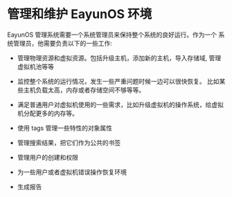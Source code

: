 # 管理和维护 EayunOS 环境

EayunOS 管理系统需要一个系统管理员来保持整个系统的良好运行。作为一个
系统管理员，他需要负责以下的一些工作:

-   管理物理资源和虚拟资源。包括升级主机，添加新的主机，导入存储域,
    管理虚拟机池等等

-   监控整个系统的运行情况，发生一些严重问题时候一边可以很快恢复。
    比如某些主机负载太高，内存或者存储空间不够等等。

-   满足普通用户对虚拟机使用的一些需求，比如升级虚拟机的操作系统，给虚拟机分配更多的内存等。

-   使用 tags 管理一些特性的对象属性

-   管理搜索结果，把它们作为公共的书签

-   管理用户的创建和权限

-   为一些用户或者虚拟机错误操作恢复环境

-   生成报告

